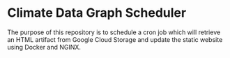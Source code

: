 # Climate Data Graph Scheduler

The purpose of this repository is to schedule a cron job which will retrieve an HTML artifact from Google Cloud Storage and update the static website using Docker and NGINX.

